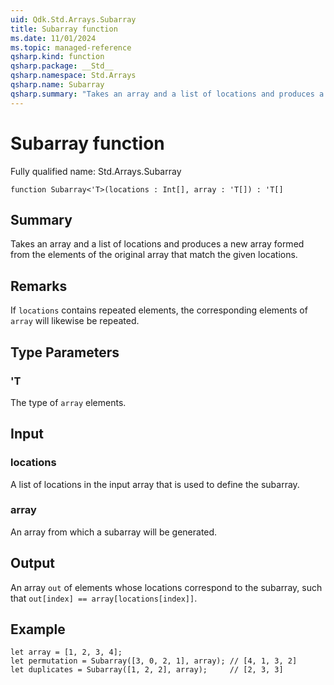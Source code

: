 ```yaml
---
uid: Qdk.Std.Arrays.Subarray
title: Subarray function
ms.date: 11/01/2024
ms.topic: managed-reference
qsharp.kind: function
qsharp.package: __Std__
qsharp.namespace: Std.Arrays
qsharp.name: Subarray
qsharp.summary: "Takes an array and a list of locations and produces a new array formed from the elements of the original array that match the given locations."
---
```


# Subarray function

Fully qualified name: Std.Arrays.Subarray

```qsharp
function Subarray<'T>(locations : Int[], array : 'T[]) : 'T[]
```

## Summary
Takes an array and a list of locations and
produces a new array formed from the elements of the original
array that match the given locations.

## Remarks
If `locations` contains repeated elements, the corresponding elements
of `array` will likewise be repeated.

## Type Parameters
### 'T
The type of `array` elements.

## Input
### locations
A list of locations in the input array that is used to define the subarray.
### array
An array from which a subarray will be generated.

## Output
An array `out` of elements whose locations correspond to the subarray,
such that `out[index] == array[locations[index]]`.

## Example

```qsharp
let array = [1, 2, 3, 4];
let permutation = Subarray([3, 0, 2, 1], array); // [4, 1, 3, 2]
let duplicates = Subarray([1, 2, 2], array);     // [2, 3, 3]
```
